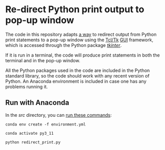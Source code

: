 
# Re-direct Python print output to pop-up window

The code in this repository adapts [a way](https://stackoverflow.com/questions/12351786/how-to-redirect-print-statements-to-tkinter-text-widget) to redirect output from Python print statements to a pop-up window using the [Tcl/Tk](https://www.tcl.tk/) [GUI](https://en.wikipedia.org/wiki/Graphical_user_interface) framework, which is accessed through the Python package [*tkinter*](https://docs.python.org/3/library/tkinter.html).

If it is run in a terminal, the code will produce print statements in both the terminal and in the pop-up window.

All the Python packages used in the code are included in the Python standard library, so the code should work with any recent version of Python.  An Anaconda environment is included in case one has any problems running it.

## Run with Anaconda

In the *src* directory, you can [run these commands](https://docs.conda.io/projects/conda/en/latest/user-guide/tasks/manage-environments.html):

```code
conda env create -f environment.yml

conda activate py3_11

python redirect_print.py
```
